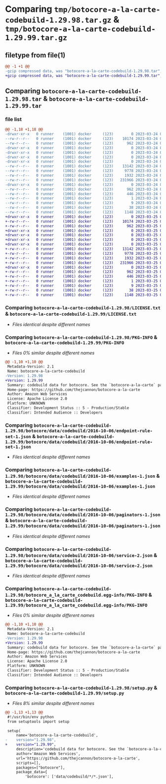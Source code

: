 # Comparing `tmp/botocore-a-la-carte-codebuild-1.29.98.tar.gz` & `tmp/botocore-a-la-carte-codebuild-1.29.99.tar.gz`

## filetype from file(1)

```diff
@@ -1 +1 @@
-gzip compressed data, was "botocore-a-la-carte-codebuild-1.29.98.tar", last modified: Fri Mar 24 01:24:05 2023, max compression
+gzip compressed data, was "botocore-a-la-carte-codebuild-1.29.99.tar", last modified: Sat Mar 25 01:22:22 2023, max compression
```

## Comparing `botocore-a-la-carte-codebuild-1.29.98.tar` & `botocore-a-la-carte-codebuild-1.29.99.tar`

### file list

```diff
@@ -1,18 +1,18 @@
-drwxr-xr-x   0 runner    (1001) docker     (123)        0 2023-03-24 01:24:05.213811 botocore-a-la-carte-codebuild-1.29.98/
--rw-r--r--   0 runner    (1001) docker     (123)    10174 2023-03-24 01:24:05.000000 botocore-a-la-carte-codebuild-1.29.98/LICENSE.txt
--rw-r--r--   0 runner    (1001) docker     (123)      962 2023-03-24 01:24:05.213811 botocore-a-la-carte-codebuild-1.29.98/PKG-INFO
-drwxr-xr-x   0 runner    (1001) docker     (123)        0 2023-03-24 01:24:05.213811 botocore-a-la-carte-codebuild-1.29.98/botocore/
-drwxr-xr-x   0 runner    (1001) docker     (123)        0 2023-03-24 01:24:05.213811 botocore-a-la-carte-codebuild-1.29.98/botocore/data/
-drwxr-xr-x   0 runner    (1001) docker     (123)        0 2023-03-24 01:24:05.213811 botocore-a-la-carte-codebuild-1.29.98/botocore/data/codebuild/
-drwxr-xr-x   0 runner    (1001) docker     (123)        0 2023-03-24 01:24:05.213811 botocore-a-la-carte-codebuild-1.29.98/botocore/data/codebuild/2016-10-06/
--rw-r--r--   0 runner    (1001) docker     (123)    13142 2023-03-24 01:23:57.000000 botocore-a-la-carte-codebuild-1.29.98/botocore/data/codebuild/2016-10-06/endpoint-rule-set-1.json
--rw-r--r--   0 runner    (1001) docker     (123)     9778 2023-03-24 01:23:57.000000 botocore-a-la-carte-codebuild-1.29.98/botocore/data/codebuild/2016-10-06/examples-1.json
--rw-r--r--   0 runner    (1001) docker     (123)     1932 2023-03-24 01:23:57.000000 botocore-a-la-carte-codebuild-1.29.98/botocore/data/codebuild/2016-10-06/paginators-1.json
--rw-r--r--   0 runner    (1001) docker     (123)   231966 2023-03-24 01:23:57.000000 botocore-a-la-carte-codebuild-1.29.98/botocore/data/codebuild/2016-10-06/service-2.json
-drwxr-xr-x   0 runner    (1001) docker     (123)        0 2023-03-24 01:24:05.213811 botocore-a-la-carte-codebuild-1.29.98/botocore_a_la_carte_codebuild.egg-info/
--rw-r--r--   0 runner    (1001) docker     (123)      962 2023-03-24 01:24:05.000000 botocore-a-la-carte-codebuild-1.29.98/botocore_a_la_carte_codebuild.egg-info/PKG-INFO
--rw-r--r--   0 runner    (1001) docker     (123)      446 2023-03-24 01:24:05.000000 botocore-a-la-carte-codebuild-1.29.98/botocore_a_la_carte_codebuild.egg-info/SOURCES.txt
--rw-r--r--   0 runner    (1001) docker     (123)        1 2023-03-24 01:24:05.000000 botocore-a-la-carte-codebuild-1.29.98/botocore_a_la_carte_codebuild.egg-info/dependency_links.txt
--rw-r--r--   0 runner    (1001) docker     (123)        9 2023-03-24 01:24:05.000000 botocore-a-la-carte-codebuild-1.29.98/botocore_a_la_carte_codebuild.egg-info/top_level.txt
--rw-r--r--   0 runner    (1001) docker     (123)       38 2023-03-24 01:24:05.213811 botocore-a-la-carte-codebuild-1.29.98/setup.cfg
--rw-r--r--   0 runner    (1001) docker     (123)     1148 2023-03-24 01:24:05.000000 botocore-a-la-carte-codebuild-1.29.98/setup.py
+drwxr-xr-x   0 runner    (1001) docker     (123)        0 2023-03-25 01:22:22.746402 botocore-a-la-carte-codebuild-1.29.99/
+-rw-r--r--   0 runner    (1001) docker     (123)    10174 2023-03-25 01:22:22.000000 botocore-a-la-carte-codebuild-1.29.99/LICENSE.txt
+-rw-r--r--   0 runner    (1001) docker     (123)      962 2023-03-25 01:22:22.742401 botocore-a-la-carte-codebuild-1.29.99/PKG-INFO
+drwxr-xr-x   0 runner    (1001) docker     (123)        0 2023-03-25 01:22:22.742401 botocore-a-la-carte-codebuild-1.29.99/botocore/
+drwxr-xr-x   0 runner    (1001) docker     (123)        0 2023-03-25 01:22:22.742401 botocore-a-la-carte-codebuild-1.29.99/botocore/data/
+drwxr-xr-x   0 runner    (1001) docker     (123)        0 2023-03-25 01:22:22.742401 botocore-a-la-carte-codebuild-1.29.99/botocore/data/codebuild/
+drwxr-xr-x   0 runner    (1001) docker     (123)        0 2023-03-25 01:22:22.742401 botocore-a-la-carte-codebuild-1.29.99/botocore/data/codebuild/2016-10-06/
+-rw-r--r--   0 runner    (1001) docker     (123)    13142 2023-03-25 01:22:12.000000 botocore-a-la-carte-codebuild-1.29.99/botocore/data/codebuild/2016-10-06/endpoint-rule-set-1.json
+-rw-r--r--   0 runner    (1001) docker     (123)     9778 2023-03-25 01:22:12.000000 botocore-a-la-carte-codebuild-1.29.99/botocore/data/codebuild/2016-10-06/examples-1.json
+-rw-r--r--   0 runner    (1001) docker     (123)     1932 2023-03-25 01:22:12.000000 botocore-a-la-carte-codebuild-1.29.99/botocore/data/codebuild/2016-10-06/paginators-1.json
+-rw-r--r--   0 runner    (1001) docker     (123)   231966 2023-03-25 01:22:12.000000 botocore-a-la-carte-codebuild-1.29.99/botocore/data/codebuild/2016-10-06/service-2.json
+drwxr-xr-x   0 runner    (1001) docker     (123)        0 2023-03-25 01:22:22.742401 botocore-a-la-carte-codebuild-1.29.99/botocore_a_la_carte_codebuild.egg-info/
+-rw-r--r--   0 runner    (1001) docker     (123)      962 2023-03-25 01:22:22.000000 botocore-a-la-carte-codebuild-1.29.99/botocore_a_la_carte_codebuild.egg-info/PKG-INFO
+-rw-r--r--   0 runner    (1001) docker     (123)      446 2023-03-25 01:22:22.000000 botocore-a-la-carte-codebuild-1.29.99/botocore_a_la_carte_codebuild.egg-info/SOURCES.txt
+-rw-r--r--   0 runner    (1001) docker     (123)        1 2023-03-25 01:22:22.000000 botocore-a-la-carte-codebuild-1.29.99/botocore_a_la_carte_codebuild.egg-info/dependency_links.txt
+-rw-r--r--   0 runner    (1001) docker     (123)        9 2023-03-25 01:22:22.000000 botocore-a-la-carte-codebuild-1.29.99/botocore_a_la_carte_codebuild.egg-info/top_level.txt
+-rw-r--r--   0 runner    (1001) docker     (123)       38 2023-03-25 01:22:22.746402 botocore-a-la-carte-codebuild-1.29.99/setup.cfg
+-rw-r--r--   0 runner    (1001) docker     (123)     1148 2023-03-25 01:22:22.000000 botocore-a-la-carte-codebuild-1.29.99/setup.py
```

### Comparing `botocore-a-la-carte-codebuild-1.29.98/LICENSE.txt` & `botocore-a-la-carte-codebuild-1.29.99/LICENSE.txt`

 * *Files identical despite different names*

### Comparing `botocore-a-la-carte-codebuild-1.29.98/PKG-INFO` & `botocore-a-la-carte-codebuild-1.29.99/PKG-INFO`

 * *Files 0% similar despite different names*

```diff
@@ -1,10 +1,10 @@
 Metadata-Version: 2.1
 Name: botocore-a-la-carte-codebuild
-Version: 1.29.98
+Version: 1.29.99
 Summary: codebuild data for botocore. See the `botocore-a-la-carte` package for more info.
 Home-page: https://github.com/thejcannon/botocore-a-la-carte
 Author: Amazon Web Services
 License: Apache License 2.0
 Platform: UNKNOWN
 Classifier: Development Status :: 5 - Production/Stable
 Classifier: Intended Audience :: Developers
```

### Comparing `botocore-a-la-carte-codebuild-1.29.98/botocore/data/codebuild/2016-10-06/endpoint-rule-set-1.json` & `botocore-a-la-carte-codebuild-1.29.99/botocore/data/codebuild/2016-10-06/endpoint-rule-set-1.json`

 * *Files identical despite different names*

### Comparing `botocore-a-la-carte-codebuild-1.29.98/botocore/data/codebuild/2016-10-06/examples-1.json` & `botocore-a-la-carte-codebuild-1.29.99/botocore/data/codebuild/2016-10-06/examples-1.json`

 * *Files identical despite different names*

### Comparing `botocore-a-la-carte-codebuild-1.29.98/botocore/data/codebuild/2016-10-06/paginators-1.json` & `botocore-a-la-carte-codebuild-1.29.99/botocore/data/codebuild/2016-10-06/paginators-1.json`

 * *Files identical despite different names*

### Comparing `botocore-a-la-carte-codebuild-1.29.98/botocore/data/codebuild/2016-10-06/service-2.json` & `botocore-a-la-carte-codebuild-1.29.99/botocore/data/codebuild/2016-10-06/service-2.json`

 * *Files identical despite different names*

### Comparing `botocore-a-la-carte-codebuild-1.29.98/botocore_a_la_carte_codebuild.egg-info/PKG-INFO` & `botocore-a-la-carte-codebuild-1.29.99/botocore_a_la_carte_codebuild.egg-info/PKG-INFO`

 * *Files 0% similar despite different names*

```diff
@@ -1,10 +1,10 @@
 Metadata-Version: 2.1
 Name: botocore-a-la-carte-codebuild
-Version: 1.29.98
+Version: 1.29.99
 Summary: codebuild data for botocore. See the `botocore-a-la-carte` package for more info.
 Home-page: https://github.com/thejcannon/botocore-a-la-carte
 Author: Amazon Web Services
 License: Apache License 2.0
 Platform: UNKNOWN
 Classifier: Development Status :: 5 - Production/Stable
 Classifier: Intended Audience :: Developers
```

### Comparing `botocore-a-la-carte-codebuild-1.29.98/setup.py` & `botocore-a-la-carte-codebuild-1.29.99/setup.py`

 * *Files 8% similar despite different names*

```diff
@@ -1,13 +1,13 @@
 #!/usr/bin/env python
 from setuptools import setup
 
 setup(
     name='botocore-a-la-carte-codebuild',
-    version="1.29.98",
+    version="1.29.99",
     description='codebuild data for botocore. See the `botocore-a-la-carte` package for more info.',
     author='Amazon Web Services',
     url='https://github.com/thejcannon/botocore-a-la-carte',
     scripts=[],
     packages=["botocore"],
     package_data={
         'botocore': ['data/codebuild/*/*.json'],
```

